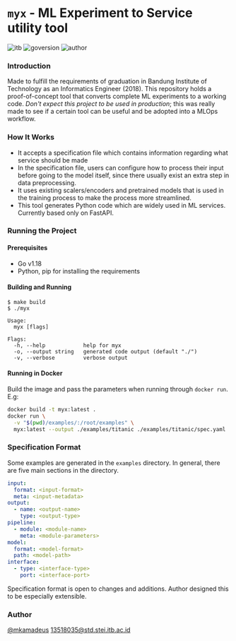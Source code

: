# `myx` - ML Experiment to Service utility tool

![itb](https://shields.io/badge/made%20for-ITB-blue?style=flat)
![goversion](https://shields.io/badge/version-1.18-blue?logo=go&style=flat)
![author](https://shields.io/badge/-mkamadeus-black?logo=github&style=flat)

### Introduction

Made to fulfill the requirements of graduation in Bandung Institute of Technology as an Informatics Engineer (2018).
This repository holds a proof-of-concept tool that converts complete ML experiments to a working code.
_Don't expect this project to be used in production_; this was really made to see if a certain tool can be useful and be adopted into a MLOps workflow.

### How It Works

- It accepts a specification file which contains information regarding what service should be made
- In the specification file, users can configure how to process their input before going to the model itself, since there usually exist an extra step in data preprocessing.
- It uses existing scalers/encoders and pretrained models that is used in the training process to make the process more streamlined.
- This tool generates Python code which are widely used in ML services. Currently based only on FastAPI.

### Running the Project

#### Prerequisites

- Go v1.18
- Python, pip for installing the requirements

#### Building and Running

```
$ make build
$ ./myx

Usage:
  myx [flags]

Flags:
  -h, --help            help for myx
  -o, --output string   generated code output (default "./")
  -v, --verbose         verbose output
```

#### Running in Docker

Build the image and pass the parameters when running through `docker run`. E.g:

```bash
docker build -t myx:latest .
docker run \
  -v "$(pwd)/examples/:/root/examples" \
  myx:latest --output ./examples/titanic ./examples/titanic/spec.yaml
```

### Specification Format

Some examples are generated in the `examples` directory.
In general, there are five main sections in the directory.

```yaml
input:
  format: <input-format>
  meta: <input-metadata>
output:
  - name: <output-name>
    type: <output-type>
pipeline:
  - module: <module-name>
    meta: <module-parameters>
model:
  format: <model-format>
  path: <model-path>
interface:
  - type: <interface-type>
    port: <interface-port>
```

Specification format is open to changes and additions.
Author designed this to be especially extensible.

### Author

[@mkamadeus](https://github.com/mkamadeus)
[13518035@std.stei.itb.ac.id](mailto:13518035@std.stei.itb.ac.id)
